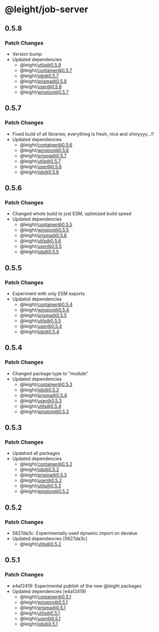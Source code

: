 # @leight/job-server

## 0.5.8

### Patch Changes

- Version bump
- Updated dependencies
    - @leight/utils@0.5.9
    - @leight/container@0.5.7
    - @leight/job@0.5.7
    - @leight/prisma@0.5.8
    - @leight/user@0.5.8
    - @leight/winston@0.5.7

## 0.5.7

### Patch Changes

- Fixed build of all libraries, everything is fresh, nice and shinyyyy...!!
- Updated dependencies
    - @leight/container@0.5.6
    - @leight/winston@0.5.6
    - @leight/prisma@0.5.7
  - @leight/utils@0.5.7
  - @leight/user@0.5.6
  - @leight/job@0.5.6

## 0.5.6

### Patch Changes

- Changed whole build to just ESM, optimized build speed
- Updated dependencies
  - @leight/container@0.5.5
  - @leight/winston@0.5.5
  - @leight/prisma@0.5.6
  - @leight/utils@0.5.6
  - @leight/user@0.5.5
  - @leight/job@0.5.5

## 0.5.5

### Patch Changes

- Experiment with only ESM exports
- Updated dependencies
  - @leight/container@0.5.4
  - @leight/winston@0.5.4
  - @leight/prisma@0.5.5
  - @leight/utils@0.5.5
  - @leight/user@0.5.4
  - @leight/job@0.5.4

## 0.5.4

### Patch Changes

- Changed package type to "module"
- Updated dependencies
  - @leight/container@0.5.3
  - @leight/job@0.5.3
  - @leight/prisma@0.5.4
  - @leight/user@0.5.3
  - @leight/utils@0.5.4
  - @leight/winston@0.5.3

## 0.5.3

### Patch Changes

- Updatred all packages
- Updated dependencies
  - @leight/container@0.5.2
  - @leight/job@0.5.2
  - @leight/prisma@0.5.3
  - @leight/user@0.5.2
  - @leight/utils@0.5.3
  - @leight/winston@0.5.2

## 0.5.2

### Patch Changes

- 5827da3c: Experimentally used dynamic import on devalue
- Updated dependencies [5827da3c]
  - @leight/utils@0.5.2

## 0.5.1

### Patch Changes

- e4af2419: Experimental publish of the new @leight packages
- Updated dependencies [e4af2419]
  - @leight/container@0.5.1
  - @leight/winston@0.5.1
  - @leight/prisma@0.5.1
  - @leight/utils@0.5.1
  - @leight/user@0.5.1
  - @leight/job@0.5.1
